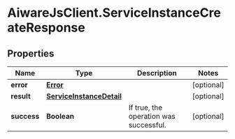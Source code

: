 # AiwareJsClient.ServiceInstanceCreateResponse

## Properties

Name | Type | Description | Notes
------------ | ------------- | ------------- | -------------
**error** | [**Error**](Error.md) |  | [optional] 
**result** | [**ServiceInstanceDetail**](ServiceInstanceDetail.md) |  | [optional] 
**success** | **Boolean** | If true, the operation was successful. | [optional] 


